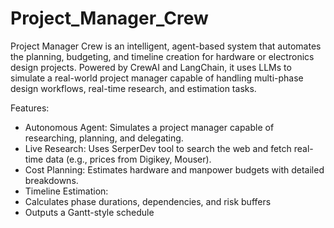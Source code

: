 # Project_Manager_Crew

Project Manager Crew is an intelligent, agent-based system that automates the planning, budgeting, and timeline creation for hardware or electronics design projects. Powered by CrewAI and LangChain, it uses LLMs to simulate a real-world project manager capable of handling multi-phase design workflows, real-time research, and estimation tasks.

Features:
- Autonomous Agent: Simulates a project manager capable of researching, planning, and delegating.
- Live Research: Uses SerperDev tool to search the web and fetch real-time data (e.g., prices from Digikey, Mouser).
- Cost Planning: Estimates hardware and manpower budgets with detailed breakdowns.
- Timeline Estimation:
- Calculates phase durations, dependencies, and risk buffers
- Outputs a Gantt-style schedule

